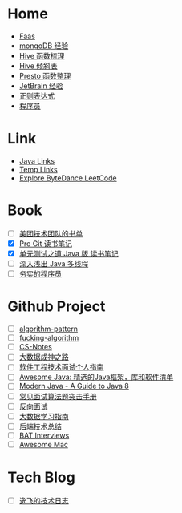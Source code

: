 # Home

* [Faas](1/FaaS.md)
* [mongoDB 经验](/database/mongoDB%20经验.md)
* [Hive 函数梳理](/database/Hive%20函数梳理.md)
* [Hive 倾斜表](/database/Hive%20倾斜表.md)
* [Presto 函数整理](/database/Presto%20函数整理.md)
* [JetBrain 经验](1/JetBrain%20经验.md)
* [正则表达式](1/正则表达式.md)
* [程序员](1/程序员.md)

# Link

* [Java Links](/link/Java%20Links.md)
* [Temp Links](/link/Temp%20Links.md)
* [Explore ByteDance LeetCode](/link/Explore%20ByteDance%20LeetCode.md)

# Book

* [ ] [美团技术团队的书单](https://tech.meituan.com/2020/04/23/read-book-2020-04-23.html)
* [x] [Pro Git 读书笔记](/book/Pro%20Git%20读书笔记.md)
* [x] [单元测试之道 Java 版 读书笔记](/book/单元测试之道%20Java%20版%20读书笔记.md)
* [ ] [深入浅出 Java 多线程](http://concurrent.redspider.group/article/01/1.html)
* [ ] [务实的程序员](https://github.com/HabenChan/pragmatic-programmer-zh)

# Github Project

* [ ] [algorithm-pattern](https://github.com/greyireland/algorithm-pattern)
* [ ] [fucking-algorithm](https://github.com/labuladong/fucking-algorithm)
* [ ] [CS-Notes](https://github.com/CyC2018/CS-Notes)
* [ ] [大数据成神之路](https://github.com/wangzhiwubigdata/God-Of-BigData)
* [ ] [软件工程技术面试个人指南](https://github.com/kdn251/interviews/blob/master/README-zh-cn.md)
* [ ] [Awesome Java: 精选的Java框架，库和软件清单](https://github.com/akullpp/awesome-java)
* [ ] [Modern Java - A Guide to Java 8](https://github.com/winterbe/java8-tutorial)
* [ ] [常见面试算法题突击手册](https://github.com/yifeikong/interview)
* [ ] [反向面试](https://github.com/yifeikong/reverse-interview-zh)
* [ ] [大数据学习指南](https://github.com/Dr11ft/BigDataGuide)
* [ ] [后端技术总结](https://github.com/NotFound9/interviewGuide)
* [ ] [BAT Interviews](https://github.com/lengyue1024/BAT_interviews)
* [ ] [Awesome Mac](https://github.com/jaywcjlove/awesome-mac/blob/master/README-zh.md)

# Tech Blog

* [ ] [逸飞的技术日志](https://yifei.me/)


